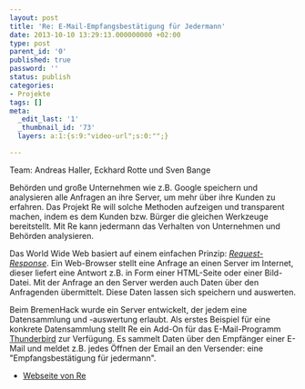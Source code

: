 ```yaml
---
layout: post
title: 'Re: E-Mail-Empfangsbestätigung für Jedermann'
date: 2013-10-10 13:29:13.000000000 +02:00
type: post
parent_id: '0'
published: true
password: ''
status: publish
categories:
- Projekte
tags: []
meta:
  _edit_last: '1'
  _thumbnail_id: '73'
  layers: a:1:{s:9:"video-url";s:0:"";}

---
```

<p>
				Team: Andreas Haller, Eckhard Rotte und Sven Bange</p>
<p>Behörden und große Unternehmen wie z.B. Google speichern und analysieren alle Anfragen an ihre Server, um mehr über ihre Kunden zu erfahren. Das Projekt Re will solche Methoden aufzeigen und transparent machen, indem es dem Kunden bzw. Bürger die gleichen Werkzeuge bereitstellt. Mit Re kann jedermann das Verhalten von Unternehmen und Behörden analysieren.</p>
<p>Das World Wide Web basiert auf einem einfachen Prinzip: <a href="http://de.wikipedia.org/wiki/Hypertext_Transfer_Protocol#Aufbau"><em>Request-Response</em></a>. Ein Web-Browser stellt eine Anfrage an einen Server im Internet, dieser liefert eine Antwort z.B. in Form einer HTML-Seite oder einer Bild-Datei. Mit der Anfrage an den Server werden auch Daten über den Anfragenden übermittelt. Diese Daten lassen sich speichern und auswerten.</p>
<p>Beim BremenHack wurde ein Server entwickelt, der jedem eine Datensammlung und -auswertung erlaubt. Als erstes Beispiel für eine konkrete Datensammlung stellt Re ein Add-On für das E-Mail-Programm <a href="http://www.mozilla.org/de/thunderbird/">Thunderbird</a> zur Verfügung. Es sammelt Daten über den Empfänger einer E-Mail und meldet z.B. jedes Öffnen der Email an den Versender: eine "Empfangsbestätigung für jedermann".</p>
<ul>
<li><a href="http://re.de.a9sapp.eu/">Webseite von Re</a></li>
</ul>
